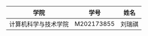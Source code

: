 |         学院         |    学号    |  姓名  |
| :------------------: | :--------: | :----: |
| 计算机科学与技术学院 | M202173855 | 刘瑞祺 |
